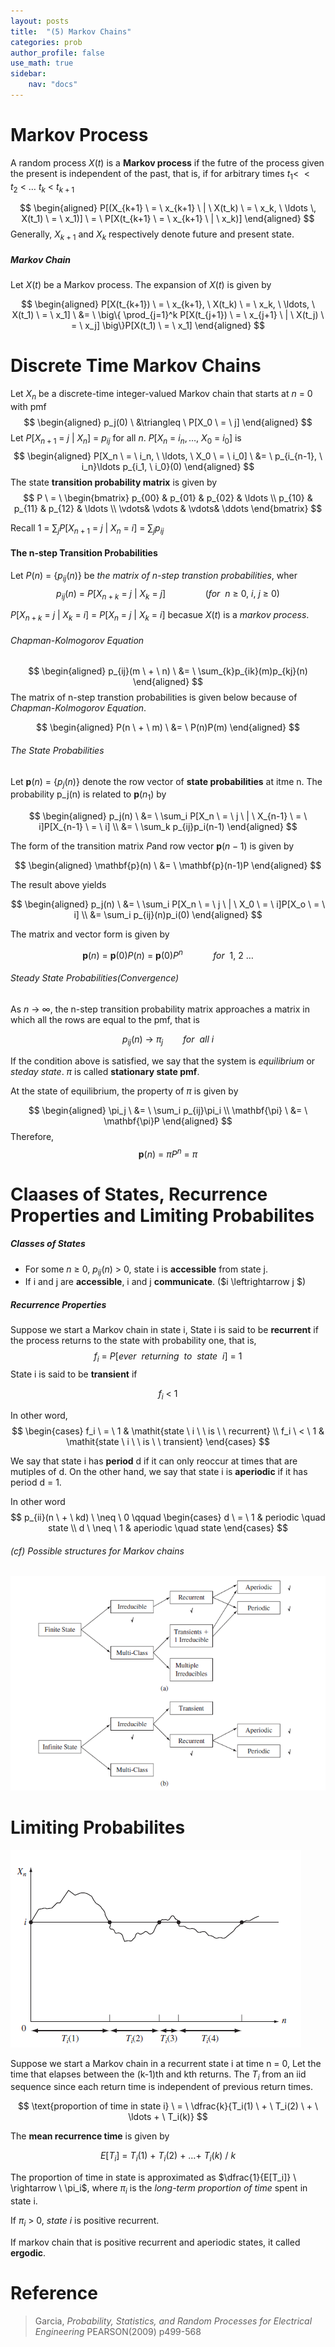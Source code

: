 ```yaml
---
layout: posts
title:  "(5) Markov Chains"
categories: prob
author_profile: false
use_math: true
sidebar:
    nav: "docs"
---
```


# Markov Process
A random process $X(t)$ is a **Markov process** if the futre of the process given the present is independent of the past, that is, if for arbitrary times $t_1 < \ < t_2 \ < \ \ldots \ t_k \ < \ t_{k+1}$

$$
    \begin{aligned}
        P[(X_{k+1} \ = \ x_{k+1} \ | \ X(t_k) \ = \ x_k, \ \ldots \, X(t_1) \ = \ x_1)] \ = \ P[X(t_{k+1} \ = \ x_{k+1} \ | \ x_k)]
    \end{aligned}
$$
Generally, $X_{k+1}$ and $X_k$ respectively denote future and present state.

##### Markov Chain
Let $X(t)$ be a Markov process. The expansion of $X(t)$ is given by

$$
    \begin{aligned}
        P[X(t_{k+1}) \ = \ x_{k+1}, \ X(t_k) \ = \ x_k, \ \ldots, \ X(t_1) \ = \ x_1] \ &= \ \big\{ \prod_{j=1}^k P[X(t_{j+1}) \ = \ x_{j+1} \ | \ X(t_j) \ = \ x_j]  \big\}P[X(t_1) \ = \ x_1]
    \end{aligned}
$$

# Discrete Time Markov Chains
Let $X_n$ be a discrete-time integer-valued Markov chain that starts at $n \ = \ 0$ with pmf
$$
    \begin{aligned}
        p_j(0) \ &\triangleq \ P[X_0 \ = \ j]
    \end{aligned}
$$
Let $P[X_{n+1} \ = \ j \ | \ X_n] \ = \ p_{ij}$ for all $n$. $P[X_n \ = \ i_n, \ldots, \ X_0 \ = \ i_0]$ is
$$
    \begin{aligned}
        P[X_n \ = \ i_n, \ \ldots, \ X_0 \ = \ i_0] \ &= \ p_{i_{n-1}, \ i_n}\ldots p_{i_1, \ i_0}(0)
    \end{aligned}
$$
The state **transition probability matrix** is given by
$$
    P \ = \ \begin{bmatrix}
        p_{00} & p_{01} & p_{02} & \ldots \\
        p_{10} & p_{11} & p_{12} & \ldots \\
         \vdots& \vdots &  \vdots& \ddots
    \end{bmatrix}
$$

Recall $1 \ = \ \sum_j P[X_{n+1} \ = \ j \ | \ X_n \ = \ i] \ = \ \sum_j p_{ij}$

#### The n-step Transition Probabilities
Let $P(n) \ = \ \{ p_{ij}(n) \}$ be *the matrix of n-step transtion probabilities*, wher
$$
    p_{ij}(n) \ = \ P[X_{n+k} \ = \ j \ | \ X_k \ = \ j]    \qquad \qquad (for \  \ n \ \geq \ 0, \ i, \ j \ \geq \ 0)
$$

$P[X_{n+k} \ = \ j \ | \ X_k \ = \ i] \ = \ P[X_n \ = \ j \ | \ X_k \ = \ i]$ becasue $X(t)$ is a *markov process*.

###### Chapman-Kolmogorov Equation
$$
    \begin{aligned}
        p_{ij}(m \ + \ n) \ &= \ \sum_{k}p_{ik}(m)p_{kj}(n)
    \end{aligned}
$$
The matrix of n-step transtion probabilities is given below because of *Chapman-Kolmogorov Equation*.

$$
    \begin{aligned}
        P(n \ + \ m) \ &= \ P(n)P(m)        
    \end{aligned}
$$

###### The State Probabilities
Let $\mathbf{p}(n) \ = \ \{ p_j(n) \}$ denote the row vector of **state probabilities** at itme n.
The probability p_j(n) is related to $\mathbf{p}(n_1)$ by

$$
    \begin{aligned}
        p_j(n) \ &= \ \sum_i P[X_n \ = \ j \ | \ X_{n-1} \ = \ i]P[X_{n-1} \ = \ i] \\
                 &= \ \sum_k p_{ij}p_i(n-1)
    \end{aligned}
$$

The form of the transition matrix $P$and row vector $\mathbf{p}(n-1)$ is given by

$$
    \begin{aligned}
        \mathbf{p}(n) \ &= \ \mathbf{p}(n-1)P   
     \end{aligned}
$$

The result above yields

$$
    \begin{aligned}
        p_j(n) \ &= \ \sum_i P[X_n \ = \ j \ | \ X_0 \ = \ i]P[X_o \ = \ i] \\
                 &= \sum_i p_{ij}(n)p_i(0)
    \end{aligned}
$$

The matrix and vector form is given by

$$
    \mathbf{p}(n) \ = \ \mathbf{p}(0)P(n) \ = \ \mathbf{p}(0)P^n    \qquad \quad for \ \ 1, \ 2 \ \ldots
$$

###### Steady State Probabilities(Convergence)
As $n \ \rightarrow \ \infty$, the n-step transition probability matrix approaches a matrix in which all the rows are equal to the pmf, that is

$$
    p_{ij}(n) \ \rightarrow \ \pi_j \qquad for \ \ all \ i
$$

If the condition above is satisfied, we say that the system is *equilibrium* or *steday state*.
$\pi$ is called **stationary state pmf**.

At the state of equilibrium, the property of $\pi$ is given by

$$
    \begin{aligned}
        \pi_j \ &= \ \sum_i p_{ij}\pi_i \\
        \mathbf{\pi} \ &= \ \mathbf{\pi}P     
    \end{aligned}
$$
Therefore, 
$$
    \mathbf{p}(n) \ = \ \pi P^n \ = \ \pi
$$

# Claases of States, Recurrence Properties and Limiting Probabilites

##### Classes of States
- For some $n \ \geq \ 0$, $p_{ij}(n) \ > \ 0$, state i is **accessible** from state j.
- If i and j are **accessible**, i and j **communicate**.   ($i \leftrightarrow j $)

##### Recurrence Properties
Suppose we start a Markov chain in state i, State i is said to be **recurrent** if the process returns to the state with probability one, that is,
$$
    f_i \ = \ P[ever \ \ returning \ \ to \ \ state \ \ i] \ = \ 1
$$
State i is said to be **transient** if

$$
    f_i \ < \ 1
$$

In other word,
$$
    \begin{cases}
        f_i \ = \ 1 & \mathit{state \ i \  \ is \ \ recurrent} \\
        f_i \ < \ 1 & \mathit{state \ i \ \ is \ \ transient}
    \end{cases}
$$

We say that state i has **period** d if it can only reoccur at times that are mutiples of d. On the other hand, we say that state i is **aperiodic** if it has period d = 1.

In other word
$$
    p_{ii}(n \ + \ kd) \ \neq \ 0 \qquad
    \begin{cases}
        d \ = \ 1 & periodic \quad state    \\
        d \ \neq \ 1 & aperiodic \quad state
    \end{cases}
$$

###### (cf) Possible structures for Markov chains

![markov](/assets/img_prob/prob3.png)

# Limiting Probabilites
![recur](/assets/img_prob/prob4.png)


Suppose we start a Markov chain in a recurrent state i at time n = 0, Let the time that elapses between the (k-1)th and kth returns. The $T_i$ from an iid sequence since each return time is independent of previous return times.

$$
    \text{proportion of time in state i} \ = \ \dfrac{k}{T_i(1) \ + \ T_i(2) \ + \ \ldots + \ T_i(k)}
$$

The **mean recurrence time** is given by

$$
    E[T_i] \ = \ T_i(1) \ + \ T_i(2) \ + \ \ldots + \ T_i(k) \ / \ k
$$

The proportion of time in state is approximated as $\dfrac{1}{E[T_i]} \ \rightarrow \ \pi_i$,
where $\pi_i$ is the *long-term proportion of time* spent in state i.

If $\pi_i \ > \ 0$, *state i* is positive recurrent.

If markov chain that is positive recurrent and aperiodic states, it called **ergodic**.

# Reference

>Garcia, *Probability, Statistics, and Random Processes for Electrical Engineering* PEARSON(2009) p499-568